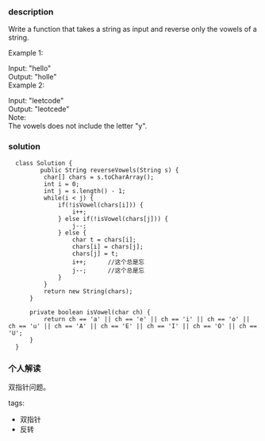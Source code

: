 ### description    
  Write a function that takes a string as input and reverse only the vowels of a string.  
    
  Example 1:  
    
  Input: "hello"  
  Output: "holle"  
  Example 2:  
    
  Input: "leetcode"  
  Output: "leotcede"  
  Note:  
  The vowels does not include the letter "y".  
### solution    
```    
  class Solution {  
         public String reverseVowels(String s) {  
          char[] chars = s.toCharArray();  
          int i = 0;  
          int j = s.length() - 1;  
          while(i < j) {  
              if(!isVowel(chars[i])) {  
                  i++;  
              } else if(!isVowel(chars[j])) {  
                  j--;  
              } else {  
                  char t = chars[i];  
                  chars[i] = chars[j];  
                  chars[j] = t;  
                  i++;      //这个总是忘  
                  j--;      //这个总是忘  
              }  
          }  
          return new String(chars);  
      }  
    
      private boolean isVowel(char ch) {  
          return ch == 'a' || ch == 'e' || ch == 'i' || ch == 'o' || ch == 'u' || ch == 'A' || ch == 'E' || ch == 'I' || ch == 'O' || ch == 'U';  
      }  
  }  
```    
    
### 个人解读    
  双指针问题。  
    
tags:    
  -  双指针  
  -  反转  
